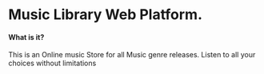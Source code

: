 # Music Library Web Platform.
#### What is it?
This is an Online music Store for all Music genre releases. Listen to all your choices without limitations
